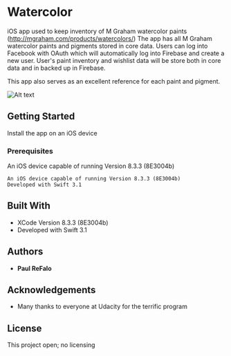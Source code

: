 # Watercolor

iOS app used to keep inventory of M Graham watercolor paints (http://mgraham.com/products/watercolors/)
The app has all M Graham watercolor paints and pigments stored in core data.  Users can log into Facebook with
OAuth which will automatically log into Firebase and create a new user.  User's paint inventory and wishlist data
will be store both in core data and in backed up in Firebase.

This app also serves as an excellent reference for each paint and pigment.

![Alt text](https://github.com/paulrefalo/Watercolors/LoginSS?raw=true "Optional Title")



## Getting Started

Install the app on an iOS device

### Prerequisites

An iOS device capable of running Version 8.3.3 (8E3004b) 
```
An iOS device capable of running Version 8.3.3 (8E3004b) 
Developed with Swift 3.1
```
## Built With

* XCode Version 8.3.3 (8E3004b) 
* Developed with Swift 3.1

## Authors

* **Paul ReFalo**

## Acknowledgements

* Many thanks to everyone at Udacity for the terrific program

## License

This project open; no licensing


